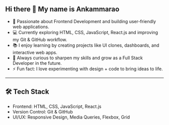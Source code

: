 ## Hi there 👋 My name is Ankammarao

- 🚀 Passionate about Frontend Development and building user-friendly web applications.
- 💻 Currently exploring HTML, CSS, JavaScript, React.js and improving my Git & GitHub workflow.
- 📚 I enjoy learning by creating projects like UI clones, dashboards, and interactive web apps.
- 🌱 Always curious to sharpen my skills and grow as a Full Stack Developer in the future.
- ⚡ Fun fact: I love experimenting with design + code to bring ideas to life.
---
## 🛠️ Tech Stack

- Frontend: HTML, CSS, JavaScript, React.js
- Version Control: Git & GitHub
- UI/UX: Responsive Design, Media Queries, Flexbox, Grid
